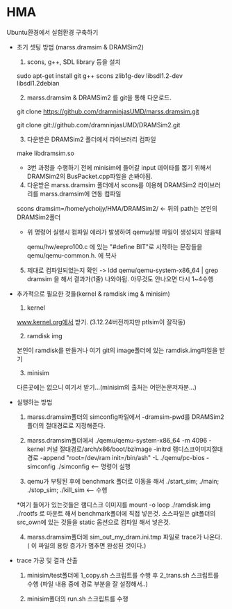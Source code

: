 HMA
===

Ubuntu환경에서 실험환경 구축하기

- 초기 셋팅 방법 (marss.dramsim & DRAMSim2)

  1. scons, g++, SDL library 등을 설치

    sudo apt-get install git g++ scons zlib1g-dev libsdl1.2-dev libsdl1.2debian
  
  2. marss.dramsim & DRAMSim2 를 git을 통해 다운로드.

    git clone https://github.com/dramninjasUMD/marss.dramsim.git

    git clone git://github.com/dramninjasUMD/DRAMSim2.git
  
  
  3. 다운받은 DRAMSim2 폴더에서 라이브러리 컴파일

    make libdramsim.so

    * 3번 과정을 수행하기 전에 minisim에 들어갈 input 데이타를 뽑기 위해서 DRAMSim2의 BusPacket.cpp파일을 손봐야됨.

  4. 다운받은 marss.dramsim 폴더에서 scons를 이용해 DRAMSim2 라이브러리를 marss.dramsim에 연동 컴파일

    scons dramsim=/home/ychoijy/HMA/DRAMSim2/    <- 뒤의 path는 본인의 DRAMSim2폴더

    * 위 명령어 실행시 컴파일 에러가 발생하여 qemu실행 파일이 생성되지 않을때
    
      qemu/hw/eepro100.c 에 있는 "#define BIT"로 시작하는 문장들을 qemu/qemu-common.h. 에 복사

  5. 제대로 컴파일되었는지 확인 -> ldd qemu/qemu-system-x86_64 | grep dramsim  을 해서 결과가(1줄) 나와야됨. 아무것도 안나오면 다시 1~4수행


- 추가적으로 필요한 것들(kernel & ramdisk img & minisim)

  1. kernel

    www.kernel.org에서 받기. (3.12.24버전까지만 ptlsim이 잘작동)

  2. ramdisk img 
  
    본인이 ramdisk를 만들거나 여기 git의 image폴더에 있는 ramdisk.img파일을 받기

  3. minisim
  
    다른곳에는 없으니 여기서 받기...(minisim의 출처는 어떤논문저자분...)
    
    
- 실행하는 방법

  1. marss.dramsim폴더의 simconfig파일에서 -dramsim-pwd를 DRAMSim2폴더의 절대경로로 지정해준다.
  
  2. marss.dramsim폴더에서 ./qemu/qemu-system-x86_64 -m 4096 -kernel 커널 절대경로/arch/x86/boot/bzImage -initrd 램디스크이미지절대경로 -append "root=/dev/ram init=/bin/ash" -L ./qemu/pc-bios -simconfig ./simconfig      <-- 명령어 실행
  
  3. qemu가 부팅된 후에 benchmark 폴더로 이동을 해서 ./start_sim; ./main; ./stop_sim; ./kill_sim   <-- 수행
  
    *여기 들어가 있는것들은 램디스크 이미지를 mount -o loop ./ramdisk.img ./rootfs 로 마운트 해서 benchmark폴더에 직접 넣은것. 소스파일은 git폴더의 src_own에 있는 것들을 static 옵션으로 컴파일 해서 넣은것.
  
  4. marss.dramsim폴더에 sim_out_my_dram.ini.tmp 파일로 trace가 나온다. ( 이 파일의 용량 증가가 멈추면 완성된 것이다.)
  

- trace 가공 및 결과 산출

  1. minisim/test폴더에 1_copy.sh 스크립트를 수행 후 2_trans.sh 스크립트를 수행 (파일 내용 중에 경로 부분을 잘 설정해서..)

  3. minisim폴더의 run.sh 스크립트를 수행
  
  
  
